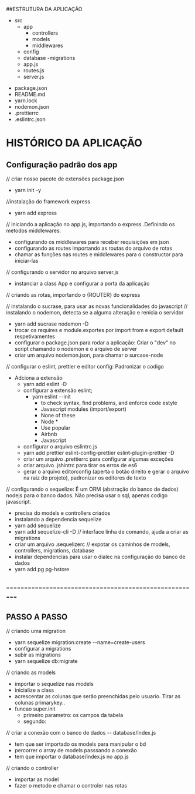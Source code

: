 ##ESTRUTURA DA APLICAÇÂO
- src
  - app
    - controllers
    - models
    - middlewares
  - config
  - database
    -migrations
  * app.js
  * routes.js
  * server.js
* package.json
* README.md
* yarn.lock
* nodemon.json
* .prettierrc
* .eslintrc.json

# HISTÓRICO DA APLICAÇÃO

## Configuração padrão dos app

// criar nosso pacote de extensões package.json
  - yarn init -y

//instalação do framework express
  - yarn add express


// iniciando a aplicação no app.js, importando o express .Definindo os metodos middlewares.
  - configurando os middlewares para receber requisições em json
  - configurando as routes importando as routas do arquivo de rotas
  - chamar as funções nas routes e middlewares para o constructor para iniciar-las

// configurando o servidor no arquivo server.js
  - instanciar a class App e configurar a porta da aplicação

// criando as rotas, importando o {ROUTER} do express

// instalando o sucrase, para usar as novas funcionalidades do javascript
// instalando o nodemon, detecta se a alguma alteração e renicia o servidor
  - yarn add sucrase nodemon -D
  - trocar os requires e module.exportes por import from e export default respetivamentes
  - configurar o package.json para rodar a aplicação: Criar o "dev" no script chamando o nodemon e o arquivo de server
  - criar um arquivo nodemon.json, para chamar o surcase-node


// configurar o eslint, prettier e editor config: Padronizar o codigo
  - Adciona a extensão
    - yarn add eslint -D
    - configurar a extensão eslint;
      - yarn eslint --init
        - to check syntax, find problems, and enforce code estyle
        - Javascript modules (import/export)
        - None of these
        - Node *
        - Use popular
        - Airbnb
        - Javascript
    - configurar o arquivo eslintrc.js
    - yarn add prettier eslint-config-prettier eslint-plugin-prettier -D
    - criar um arquivo .prettierrc para configurar algumas exceções
    - criar arquivo .jshintrc para tirar os erros de es6
    - gerar o arquivo editorconfig (aperta o botão direito e gerar o arquivo na raiz do projeto), padronizar os editores de texto


// configurando o sequelize: É um ORM (abstração do banco de dados) nodejs para o banco dados. Não precisa usar o sql, apenas codigo javascript.
  - precisa do models e controllers criados
  - instalando a dependencia sequelize
  - yarn add sequelize
  - yarn add sequelize-cli -D // interface linha de comando, ajuda a criar as migrations
  - criar um arquivo .sequelizerc // expotar os caminhos de models, controllers, migrations, database
  - instalar dependencias para usar o dialec na configuração do banco de dados
  - yarn add pg pg-hstore


## ------------------------------------------------------

## PASSO A PASSO

// criando uma migration
  - yarn sequelize migration:create --name=create-users
  - configurar a migrations
  - subir as migrations
  - yarn sequelize db:migrate

// criando as models
  - importar o sequelize nas models
  - inicialize a class
  - acrescentar as colunas que serão preenchidas pelo usuario. Tirar as colunas primarykey..
  - funcao super.init
    - primeiro parametro: os campos da tabela
    - segundo:

// criar a conexão com o banco de dados
  -- database/index.js
  - tem que ser importado os models para manipular o bd
  - percorrer o array de models passsando a conexão
  - tem que importar o database/index.js no app.js

// criando o controller
  - importar as model
  - fazer o metodo e chamar o controler nas rotas


